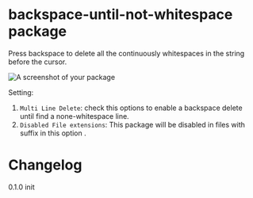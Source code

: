 # backspace-until-not-whitespace package

Press backspace to delete all the continuously whitespaces in the string before the cursor.

![A screenshot of your package](https://raw.githubusercontent.com/yubaoquan/backspace-until-not-space/master/demo.gif)

Setting:
1. `Multi Line Delete`: check this options to enable a backspace delete until find a none-whitespace line.
2. `Disabled File extensions`: This package will be disabled in files with suffix in this option .

# Changelog

0.1.0 init
